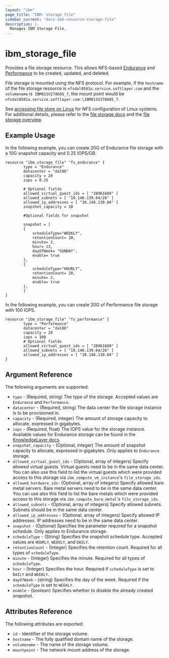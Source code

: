 ```yaml
---
layout: "ibm"
page_title: "IBM: storage_file"
sidebar_current: "docs-ibm-resource-storage-file"
description: |-
  Manages IBM Storage File.
---
```


# ibm\_storage_file

Provides a file storage resource. This allows NFS-based [Endurance](https://knowledgelayer.softlayer.com/topic/endurance-storage) and [Performance](https://knowledgelayer.softlayer.com/topic/performance-storage) to be created, updated, and deleted.

File storage is mounted using the NFS protocol. For example, if the `hostname` of the file storage resource is `nfsdal0501a.service.softlayer.com` and the `volumename` is` IBM01SV278685_7`, the mount point would be `nfsdal0501a.service.softlayer.com:\IBM01SV278685_7`. 

See [accessing file store on Linux](https://knowledgelayer.softlayer.com/procedure/accessing-file-storage-linux) for NFS configuration of Linux systems. For additional details, please refer to the [file storage docs](https://knowledgelayer.softlayer.com/topic/file-storage) and the [file storage overview](http://www.softlayer.com/file-storage).

## Example Usage

In the following example, you can create 20G of Endurance file storage with a 10G snapshot capacity and 0.25 IOPS/GB.

```hcl
resource "ibm_storage_file" "fs_endurance" {
        type = "Endurance"
        datacenter = "dal06"
        capacity = 20
        iops = 0.25
        
        # Optional fields
        allowed_virtual_guest_ids = [ "28961689" ]
        allowed_subnets = [ "10.146.139.64/26" ]
        allowed_ip_addresses = [ "10.146.139.84" ]
        snapshot_capacity = 10  
        
        #Optional fields for snapshot
        
        snapshot = [
  		{
			scheduleType="WEEKLY",
			retentionCount= 20,
			minute= 2,
			hour= 13,
			dayOfWeek= "SUNDAY",
			enable= true
		},
		{
			scheduleType="HOURLY",
			retentionCount= 20,
			minute= 2,
			enable= true
		},
 		]		
}

```

In the following example, you can create 20G of Performance file storage with 100 IOPS.

```hcl
resource "ibm_storage_file" "fs_performance" {
        type = "Performance"
        datacenter = "dal06"
        capacity = 20
        iops = 100
        # Optional fields
        allowed_virtual_guest_ids = [ "28961689" ]
        allowed_subnets = [ "10.146.139.64/26" ]
        allowed_ip_addresses = [ "10.146.139.84" ]
}
```

## Argument Reference

The following arguments are supported:

* `type` - (Required, string) The type of the storage. Accepted values are `Endurance` and `Performance`.
* `datacenter` - (Required, string) The data center the file storage instance is to be provisioned in.
* `capacity` - (Required, integer) The amount of storage capacity to allocate, expressed in gigabytes.
* `iops` - (Required, float) The IOPS value for the storage instance. Available values for Endurance storage can be found in the [KnowledgeLayer docs](https://knowledgelayer.softlayer.com/learning/introduction-endurance-storage).
* `snapshot_capacity` - (Optional, integer) The amount of snapshot capacity to allocate, expressed in gigabytes. Only applies to `Endurance` storage.
* `allowed_virtual_guest_ids` - (Optional, array of integers) Specify allowed virtual guests. Virtual guests need to be in the same data center. You can also use this field to list the virtual guests which were provided access to this storage via `ibm_compute_vm_instance`'s `file_storage_ids`. 
* `allowed_hardware_ids`- (Optional, array of integers) Specify allowed bare metal servers. Bare metal servers need to be in the same data center. You can use also this field to list the bare metals which were provided access to this storage via `ibm_compute_bare_metal`'s `file_storage_ids`. 
* `allowed_subnets` - (Optional, array of integers) Specify allowed subnets. Subnets should be in the same data center.
* `allowed_ip_addresses` - (Optional, array of integers) Specify allowed IP addresses. IP addresses need to be in the same data center.
* `snapshot` - (Optional) Specifies the parameter required for a snapshot schedule. Only applies to Endurance storage.
* `scheduleType` - (String) Specifies the snapshot schedule type. Accepted values are `HOURLY`, `WEEKLY`, and `DAILY`.
* `retentionCount` - (Integer) Specifies the retention count. Required for all types of `scheduleType`.
* `minute` - (Integer) Specifies the minute. Required for all types of `scheduleType`.
* `hour` - (Integer) Specifies the hour. Required if `scheduleType` is set to `DAILY` and `WEEKLY`.
* `dayOfWeek` - (string) Specifies the day of the week. Required if the `scheduleType` is set to `WEEKLY`.
* `enable` - (boolean) Specifies whether to disable the already created snapshot.

## Attributes Reference

The following attributes are exported:

* `id` - Identifier of the storage volume.
* `hostname` - The fully qualified domain name of the storage. 
* `volumename` - The name of the storage volume.
* `mountpoint` - The network mount address of the storage.

